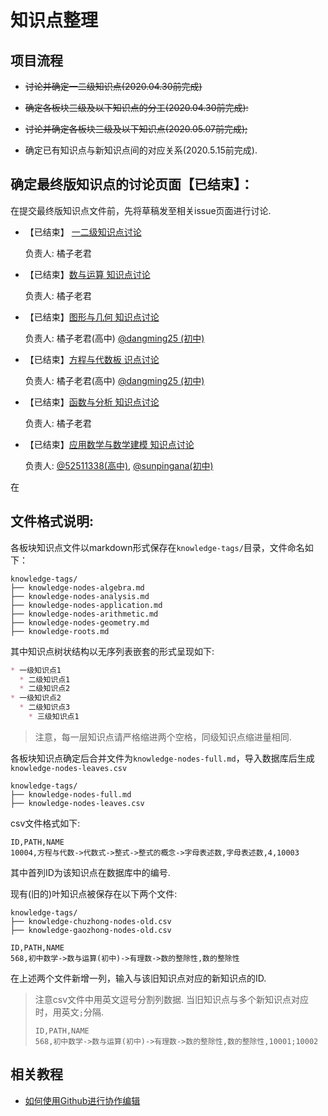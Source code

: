# 知识点整理

## 项目流程

* ~~讨论并确定一二级知识点(2020.04.30前完成)~~

* ~~确定各板块三级及以下知识点的分工(2020.04.30前完成):~~

* ~~讨论并确定各板块三级及以下知识点(2020.05.07前完成);~~

* 确定已有知识点与新知识点间的对应关系(2020.5.15前完成).

## 确定最终版知识点的讨论页面【已结束】：

在提交最终版知识点文件前，先将草稿发至相关issue页面进行讨论.

* 【已结束】 [一二级知识点讨论](https://github.com/mathedu4all/mathcrowd-community/issues/3) 

    负责人: 橘子老君

* 【已结束】[数与运算 知识点讨论](https://github.com/mathedu4all/mathcrowd-community/issues/9)

    负责人: 橘子老君
    
* 【已结束】[图形与几何 知识点讨论](https://github.com/mathedu4all/mathcrowd-community/issues/8)

    负责人: 橘子老君(高中) [@dangming25 (初中)](https://github.com/dangming25) 

* 【已结束】[方程与代数板 识点讨论](https://github.com/mathedu4all/mathcrowd-community/issues/6)

    负责人: 橘子老君(高中) [@dangming25 (初中)](https://github.com/dangming25) 

* 【已结束】[函数与分析 知识点讨论](https://github.com/mathedu4all/mathcrowd-community/issues/5)

    负责人: 橘子老君

* 【已结束】[应用数学与数学建模 知识点讨论](https://github.com/mathedu4all/mathcrowd-community/issues/7)

    负责人: [@52511338(高中)](https://github.com/52511338),  [@sunpingana(初中)](https://github.com/sunpingana)
    
在

## 文件格式说明:

各板块知识点文件以markdown形式保存在``knowledge-tags/``目录，文件命名如下：

```
knowledge-tags/
├── knowledge-nodes-algebra.md
├── knowledge-nodes-analysis.md
├── knowledge-nodes-application.md
├── knowledge-nodes-arithmetic.md
├── knowledge-nodes-geometry.md
├── knowledge-roots.md
```

其中知识点树状结构以无序列表嵌套的形式呈现如下:

```markdown
* 一级知识点1
  * 二级知识点1
  * 二级知识点2
* 一级知识点2
  * 二级知识点3
    * 三级知识点1
```

> 注意，每一层知识点请严格缩进两个空格，同级知识点缩进量相同.

各板块知识点确定后合并文件为``knowledge-nodes-full.md``，导入数据库后生成``knowledge-nodes-leaves.csv``

```
knowledge-tags/
├── knowledge-nodes-full.md
├── knowledge-nodes-leaves.csv
```

csv文件格式如下:

```
ID,PATH,NAME
10004,方程与代数->代数式->整式->整式的概念->字母表述数,字母表述数,4,10003
```

其中首列ID为该知识点在数据库中的编号.

现有(旧的)叶知识点被保存在以下两个文件:

```
knowledge-tags/
├── knowledge-chuzhong-nodes-old.csv
├── knowledge-gaozhong-nodes-old.csv
```

```
ID,PATH,NAME
568,初中数学->数与运算(初中)->有理数->数的整除性,数的整除性
```

在上述两个文件新增一列，输入与该旧知识点对应的新知识点的ID.

> 注意csv文件中用英文逗号分割列数据.
> 当旧知识点与多个新知识点对应时，用英文`;`分隔.
>
>```
>ID,PATH,NAME
> 568,初中数学->数与运算(初中)->有理数->数的整除性,数的整除性,10001;10002
> ```

## 相关教程

* [如何使用Github进行协作编辑](http://docs.mathcrowd.cn/howtos/how_to_use_github.html)
